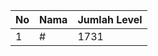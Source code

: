 | No | Nama            | Jumlah Level |
|----|-----------------|--------------|
| 1  | #    |    1731        |

